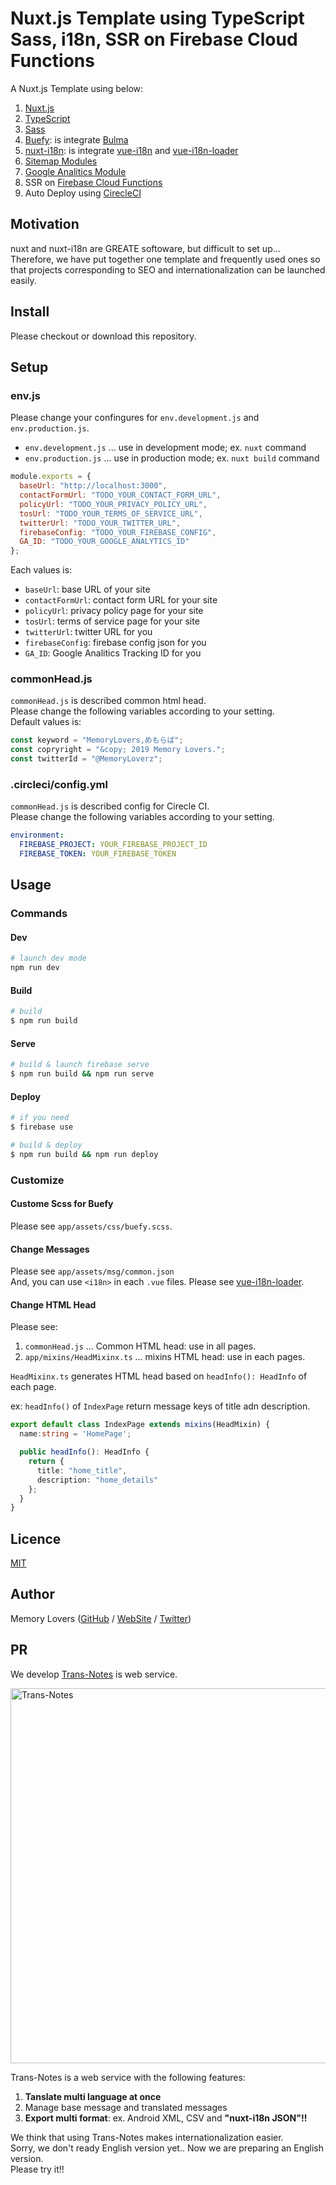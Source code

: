 # Nuxt.js Template using TypeScript Sass, i18n, SSR on Firebase Cloud Functions

A Nuxt.js Template using below:

1. [Nuxt.js](https://nuxtjs.org/)
2. [TypeScript](https://www.typescriptlang.org/)
3. [Sass](https://sass-lang.com/)
4. [Buefy](https://buefy.org/): is integrate [Bulma](https://bulma.io/)
5. [nuxt-i18n](https://github.com/nuxt-community/nuxt-i18n): is integrate [vue-i18n](https://github.com/kazupon/vue-i18n) and [vue-i18n-loader](https://github.com/kazupon/vue-i18n-loader)
6. [Sitemap Modules](https://github.com/nuxt-community/sitemap-module)
7. [Google Analitics Module](https://github.com/nuxt-community/analytics-module)
8. SSR on [Firebase Cloud Functions](https://firebase.google.com/docs/functions/)
9. Auto Deploy using [CirecleCI](https://circleci.com/)

## Motivation

nuxt and nuxt-i18n are GREATE softoware, but difficult to set up...  
Therefore, we have put together one template and frequently used ones so that projects corresponding to SEO and internationalization can be launched easily.

## Install

Please checkout or download this repository.

## Setup

### env.js

Please change your confingures for `env.development.js` and `env.production.js`.

- `env.development.js` ... use in development mode; ex. `nuxt` command
- `env.production.js` ... use in production mode; ex. `nuxt build` command

```javascript
module.exports = {
  baseUrl: "http://localhost:3000",
  contactFormUrl: "TODO_YOUR_CONTACT_FORM_URL",
  policyUrl: "TODO_YOUR_PRIVACY_POLICY_URL",
  tosUrl: "TODO_YOUR_TERMS_OF_SERVICE_URL",
  twitterUrl: "TODO_YOUR_TWITTER_URL",
  firebaseConfig: "TODO_YOUR_FIREBASE_CONFIG",
  GA_ID: "TODO_YOUR_GOOGLE_ANALYTICS_ID"
};
```

Each values is:

- `baseUrl`: base URL of your site
- `contactFormUrl`: contact form URL for your site
- `policyUrl`: privacy policy page for your site
- `tosUrl`: terms of service page for your site
- `twitterUrl`: twitter URL for you
- `firebaseConfig`: firebase config json for you
- `GA_ID`: Google Analitics Tracking ID for you

### commonHead.js

`commonHead.js` is described common html head.  
Please change the following variables according to your setting.  
Default values is:

```javascript
const keyword = "MemoryLovers,めもらば";
const copryright = "&copy; 2019 Memory Lovers.";
const twitterId = "@MemoryLoverz";
```

### .circleci/config.yml

`commonHead.js` is described config for Cirecle CI.  
Please change the following variables according to your setting.  

```yaml
environment:
  FIREBASE_PROJECT: YOUR_FIREBASE_PROJECT_ID
  FIREBASE_TOKEN: YOUR_FIREBASE_TOKEN
```

## Usage

### Commands

#### Dev

```sh
# launch dev mode
npm run dev
```

#### Build

```sh
# build
$ npm run build
```

#### Serve

```sh
# build & launch firebase serve
$ npm run build && npm run serve
```

#### Deploy

```sh
# if you need
$ firebase use

# build & deploy
$ npm run build && npm run deploy
```

### Customize

#### Custome Scss for Buefy

Please see `app/assets/css/buefy.scss`.

#### Change Messages

Please see `app/assets/msg/common.json`  
And, you can use `<i18n>` in each `.vue` files. Please see [vue-i18n-loader](https://github.com/kazupon/vue-i18n-loader).

#### Change HTML Head

Please see:

1. `commonHead.js` ... Common HTML head: use in all pages.
2. `app/mixins/HeadMixinx.ts` ... mixins HTML head: use in each pages.

`HeadMixinx.ts` generates HTML head based on `headInfo(): HeadInfo` of each page.

ex: `headInfo()` of `IndexPage` return message keys of title adn description.

```typescript
export default class IndexPage extends mixins(HeadMixin) {
  name:string = 'HomePage';

  public headInfo(): HeadInfo {
    return {
      title: "home_title",
      description: "home_details"
    };
  }
}
```

## Licence

[MIT](https://github.com/memory-lovers/nuxt-template-with-ts-sass-ssr/blob/master/LICENCE)

## Author

Memory Lovers ([GitHub](https://github.com/memory-lovers) / [WebSite](https://memory-lovers.com/) / [Twitter](https://twitter.com/MemoryLoverz))

## PR

We develop [Trans-Notes](https://trans-notes.net/) is web service.

<img src="https://trans-notes.net/img/jp/ogp.png" width="600px" title="Trans-Notes" alt="Trans-Notes"/>

Trans-Notes is a web service with the following features:

1. **Tanslate multi language at once**
2. Manage base message and translated messages
3. **Export multi format**: ex. Android XML, CSV and **"nuxt-i18n JSON"!!**

We think that using Trans-Notes makes internationalization easier.  
Sorry, we don't ready English version yet.. Now we are preparing an English version.  
Please try it!!